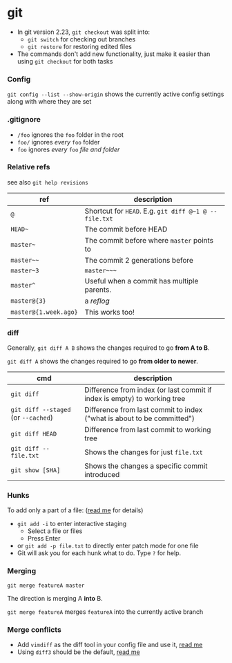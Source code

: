 # git

- In git version 2.23, `git checkout` was split into:
  - `git switch` for checking out branches
  - `git restore` for restoring edited files
- The commands don't add new functionality, just make it easier than using `git checkout` for both tasks

### Config

`git config --list --show-origin` shows the currently active config settings
along with where they are set

### .gitignore

- `/foo` ignores the `foo` folder in the root
- `foo/` ignores *every* `foo` folder
- `foo` ignores *every* `foo` *file and folder*

### Relative refs

see also `git help revisions`

ref | description
--- | -----------
`@` | Shortcut for `HEAD`. E.g. `git diff @~1 @ -- file.txt`
`HEAD~` | The commit before HEAD
`master~` | The commit before where `master` points to
`master~~` | The commit 2 generations before
`master~3` | `master~~~`
`master^` | Useful when a commit has multiple parents.
`master@{3}` | a *reflog*
`master@{1.week.ago}` | This works too!

### diff

Generally, `git diff A B` shows the changes required to go **from A to B**.

`git diff A` shows the changes required to go **from older to newer**.

cmd | description
--- | -----------
`git diff` | Difference from index (or last commit if index is empty) to working tree
`git diff --staged` (or `--cached`) | Difference from last commit to index ("what is about to be committed")
`git diff HEAD` | Difference from last commit to working tree
`git diff -- file.txt` | Shows the changes for just `file.txt`
`git show [SHA]` | Shows the changes a specific commit introduced

### Hunks

To add only a part of a file: ([read me](https://git-scm.com/book/en/v2/Git-Tools-Interactive-Staging) for details)

- `git add -i` to enter interactive staging
  - Select a file or files
  - Press Enter
- or `git add -p file.txt` to directly enter patch mode for one file
- Git will ask you for each hunk what to do. Type `?` for help.

### Merging

`git merge featureA master`

The direction is merging A **into** B.

`git merge featureA` merges `featureA` into the currently active branch

### Merge conflicts

- Add `vimdiff` as the diff tool in your config file and use it, [read me](https://www.rosipov.com/blog/use-vimdiff-as-git-mergetool/)
- Using `diff3` should be the default, [read me](https://stackoverflow.com/questions/27417654/should-diff3-be-default-conflictstyle-on-git/70387424#70387424)

